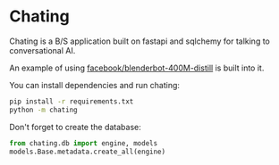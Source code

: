 # Chating
Chating is a B/S application built on fastapi and sqlchemy for talking to conversational AI.

An example of using [facebook/blenderbot-400M-distill](https://huggingface.co/facebook/blenderbot-400M-distill) is built into it.

You can install dependencies and run chating:
```bash
pip install -r requirements.txt
python -m chating
```

Don't forget to create the database:
```python
from chating.db import engine, models
models.Base.metadata.create_all(engine)
```